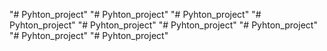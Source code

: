"# Pyhton_project" 
"# Pyhton_project" 
"# Pyhton_project" 
"# Pyhton_project" 
"# Pyhton_project" 
"# Pyhton_project" 
"# Pyhton_project" 
"# Pyhton_project" 
"# Pyhton_project" 
